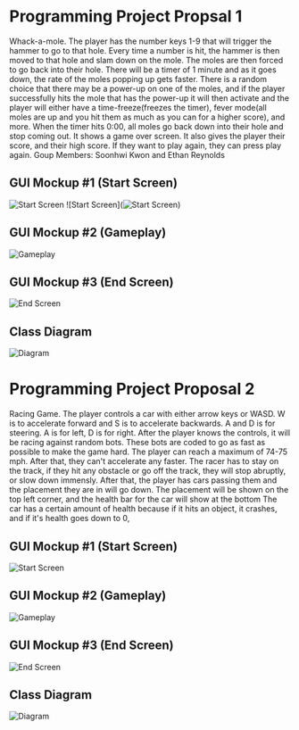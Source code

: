 # Programming Project Propsal 1
Whack-a-mole. The player has the number keys 1-9 that will trigger the hammer to go to that hole. Every time a number is hit, the hammer is then moved to that hole and slam down on the mole. The moles are then forced to go back into their hole. There will be a timer of 1 minute and as it goes down, the rate of the moles popping up gets faster. There is a random choice that there may be a power-up on one of the moles, and if the player successfully hits the mole that has the power-up it will then activate and the player will either have a time-freeze(freezes the timer), fever mode(all moles are up and you hit them as much as you can for a higher score), and more. When the timer hits 0:00, all moles go back down into their hole and stop coming out. It shows a game over screen. It also gives the player their score, and their high score. If they want to play again, they can press play again. 
Goup Members:
Soonhwi Kwon and Ethan Reynolds

## GUI Mockup #1 (Start Screen)
![Start Screen](https://github.com/Sun-Punks/ProgrammingProjectB3/blob/main/images/pixil-frame-0_1.png)
![Start Screen](![Start Screen](https://github.com/Sun-Punks/ProgrammingProjectB3/blob/main/images/pixil-frame-0_1.png))

## GUI Mockup #2 (Gameplay)
![Gameplay](https://github.com/Sun-Punks/ProgrammingProjectB3/blob/main/images/pixil-frame-0_3-1.png)

## GUI Mockup #3 (End Screen)
![End Screen](https://github.com/Sun-Punks/ProgrammingProjectB3/blob/main/images/pixil-frame-0_2-1.png)

## Class Diagram
![Diagram](https://github.com/Sun-Punks/ProgrammingProjectB3/blob/main/images/Whack-A-MoleDiagram.jpg?raw=true)

# Programming Project Proposal 2
Racing Game. The player controls a car with either arrow keys or WASD. W is to accelerate forward and S is to accelerate backwards. A and D is for steering. A is for left, D is for right. After the player knows the controls, it will be racing against random bots. These bots are coded to go as fast as possible to make the game hard. The player can reach a maximum of 74-75 mph. After that, they can't accelerate any faster. The racer has to stay on the track, if they hit any obstacle or go off the track, they will stop abruptly, or slow down immensly. After that, the player has cars passing them and the placement they are in will go down. The placement will be shown on the top left corner, and the health bar for the car will show at the bottom The car has a certain amount of health because if it hits an object, it crashes, and if it's health goes down to 0, 

## GUI Mockup #1 (Start Screen)
![Start Screen](https://github.com/Sun-Punks/ProgrammingProjectB3/blob/main/images/20220331_111801.jpg)

## GUI Mockup #2 (Gameplay)
![Gameplay](https://github.com/Sun-Punks/ProgrammingProjectB3/blob/main/images/20220331_111816.jpg)

## GUI Mockup #3 (End Screen)
![End Screen](https://github.com/Sun-Punks/ProgrammingProjectB3/blob/main/images/20220331_111846.jpg)

## Class Diagram
![Diagram](https://github.com/Sun-Punks/ProgrammingProjectB3/blob/main/images/RacingGameDiagram(2).jpg?raw=true)
